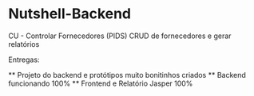 # Nutshell-Backend

CU - Controlar Fornecedores (PIDS)
CRUD de fornecedores e gerar relatórios

Entregas:

** Projeto do backend e protótipos muito bonitinhos criados
** Backend funcionando 100%
** Frontend e Relatório Jasper 100%
